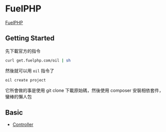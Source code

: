 FuelPHP
=======

[FuelPHP](http://fuelphp.com/)

Getting Started
---------------

先下載官方的指令

```bash
curl get.fuelphp.com/oil | sh
```

然後就可以用 `oil` 指令了

```bash
oil create project
```

它所會做的事是使用 git clone 下載原始碼，然後使用 composer 安裝相依套件，蠻棒的懶人包

Basic
-----

* [Controller](controller.md)
